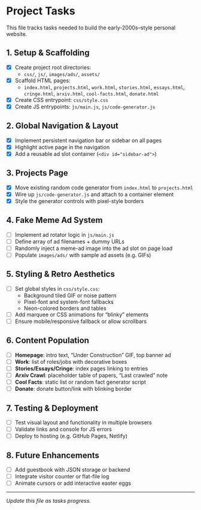 # Project Tasks
This file tracks tasks needed to build the early-2000s–style personal website.

## 1. Setup & Scaffolding
- [x] Create project root directories:
  - `css/`, `js/`, `images/ads/`, `assets/`
- [x] Scaffold HTML pages:
  - `index.html`, `projects.html`, `work.html`, `stories.html`,
    `essays.html`, `cringe.html`, `arxiv.html`, `cool-facts.html`, `donate.html`
- [x] Create CSS entrypoint: `css/style.css`
- [x] Create JS entrypoints: `js/main.js`, `js/code-generator.js`

## 2. Global Navigation & Layout
- [x] Implement persistent navigation bar or sidebar on all pages
- [x] Highlight active page in the navigation
- [x] Add a reusable ad slot container (`<div id="sidebar-ad">`)

## 3. Projects Page
- [x] Move existing random code generator from `index.html` to `projects.html`
- [x] Wire up `js/code-generator.js` and attach to a container element
- [x] Style the generator controls with pixel-style borders

## 4. Fake Meme Ad System
- [ ] Implement ad rotator logic in `js/main.js`
- [ ] Define array of ad filenames + dummy URLs
- [ ] Randomly inject a meme-ad image into the ad slot on page load
- [ ] Populate `images/ads/` with sample ad assets (e.g. GIFs)

## 5. Styling & Retro Aesthetics
- [ ] Set global styles in `css/style.css`:
  - Background tiled GIF or noise pattern
  - Pixel-font and system-font fallbacks
  - Neon-colored borders and tables
- [ ] Add marquee or CSS animations for “blinky” elements
- [ ] Ensure mobile/responsive fallback or allow scrollbars

## 6. Content Population
- [ ] **Homepage**: intro text, “Under Construction” GIF, top banner ad
- [ ] **Work**: list of roles/jobs with decorative boxes
- [ ] **Stories/Essays/Cringe**: index pages linking to entries
- [ ] **Arxiv Crawl**: placeholder table of papers, “Last crawled” note
- [ ] **Cool Facts**: static list or random fact generator script
- [ ] **Donate**: donate button/link with blinking border

## 7. Testing & Deployment
- [ ] Test visual layout and functionality in multiple browsers
- [ ] Validate links and console for JS errors
- [ ] Deploy to hosting (e.g. GitHub Pages, Netlify)

## 8. Future Enhancements
- [ ] Add guestbook with JSON storage or backend
- [ ] Integrate visitor counter or flat-file log
- [ ] Animate cursors or add interactive easter eggs
  
---
*Update this file as tasks progress.*